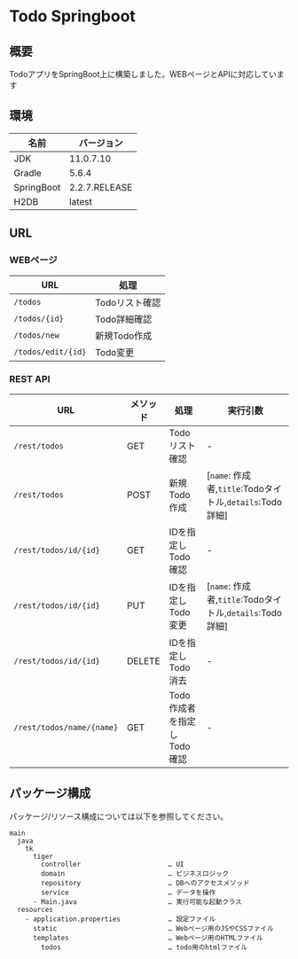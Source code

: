 # Todo Springboot
## 概要
TodoアプリをSpringBoot上に構築しました。WEBページとAPIに対応しています

## 環境
| 名前                              | バージョン                 |
| --------------------------------  | ------------------------- | 
|JDK                                |11.0.7.10                  |
|Gradle                             |5.6.4                      |
|SpringBoot                         |2.2.7.RELEASE              |
|H2DB                               |latest                     |

## URL

### WEBページ
| URL               | 処理             | 
| ------------------| -----------------|
| `/todos`          | Todoリスト確認    |
| `/todos/{id}`     | Todo詳細確認      |
| `/todos/new`      | 新規Todo作成      |
| `/todos/edit/{id}`| Todo変更          |

### REST API
| URL                       |メソッド   | 処理                | 実行引数 |
| ------------------------- |----------|-------------------  |---------- |
| `/rest/todos`             |GET       |Todoリスト確認        | -         |
| `/rest/todos`             |POST      |新規Todo作成          | [`name`: 作成者,`title`:Todoタイトル,`details`:Todo詳細]|
| `/rest/todos/id/{id}`     |GET       |IDを指定しTodo確認    |-            |
| `/rest/todos/id/{id}`     |PUT       |IDを指定しTodo変更    |[`name`: 作成者,`title`:Todoタイトル,`details`:Todo詳細]|
| `/rest/todos/id/{id}`     |DELETE    |IDを指定しTodo消去    |-            |
| `/rest/todos/name/{name}` |GET       |Todo作成者を指定しTodo確認    |-    |


## パッケージ構成

パッケージ/リソース構成については以下を参照してください。

```
main
  java
    tk
      tiger
        controller                      … UI
        domain                          … ビジネスロジック
        repository                      … DBへのアクセスメソッド
        service                         … データを操作
      - Main.java                       … 実行可能な起動クラス
  resources
    - application.properties            … 設定ファイル
      static                            … Webページ用のJSやCSSファイル
      templates                         … Webページ用のHTMLファイル
        todos                           … todo用のhtmlファイル
```